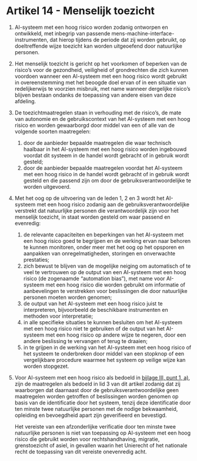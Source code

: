# Artikel 14 - Menselijk toezicht

1. AI-systeem met een hoog risico worden zodanig ontworpen en ontwikkeld, met inbegrip van passende mens-machine-interface-instrumenten, dat hierop tijdens de periode dat zij worden gebruikt, op doeltreffende wijze toezicht kan worden uitgeoefend door natuurlijke personen.

2. Het menselijk toezicht is gericht op het voorkomen of beperken van de risico’s voor de gezondheid, veiligheid of grondrechten die zich kunnen voordoen wanneer een AI-systeem met een hoog risico wordt gebruikt in overeenstemming met het beoogde doel ervan of in een situatie van redelijkerwijs te voorzien misbruik, met name wanneer dergelijke risico’s blijven bestaan ondanks de toepassing van andere eisen van deze afdeling.

3. De toezichtmaatregelen staan in verhouding met de risico’s, de mate van autonomie en de gebruikscontext van het AI-systeem met een hoog risico en worden gewaarborgd door middel van een of alle van de volgende soorten maatregelen:

      1. door de aanbieder bepaalde maatregelen die waar technisch haalbaar in het AI-systeem met een hoog risico worden ingebouwd voordat dit systeem in de handel wordt gebracht of in gebruik wordt gesteld;
      2. door de aanbieder bepaalde maatregelen voordat het AI-systeem met een hoog risico in de handel wordt gebracht of in gebruik wordt gesteld en die passend zijn om door de gebruiksverantwoordelijke te worden uitgevoerd.

4. Met het oog op de uitvoering van de leden 1, 2 en 3 wordt het AI-systeem met een hoog risico zodanig aan de gebruiksverantwoordelijke verstrekt dat natuurlijke personen die verantwoordelijk zijn voor het menselijk toezicht, in staat worden gesteld om waar passend en evenredig:

      1. de relevante capaciteiten en beperkingen van het AI-systeem met een hoog risico goed te begrijpen en de werking ervan naar behoren te kunnen monitoren, onder meer met het oog op het opsporen en aanpakken van onregelmatigheden, storingen en onverwachte prestaties;
      2. zich bewust te blijven van de mogelijke neiging om automatisch of te veel te vertrouwen op de output van een AI-systeem met een hoog risico (de zogenaamde “automation bias”), met name voor AI-systeem met een hoog risico die worden gebruikt om informatie of aanbevelingen te verstrekken voor beslissingen die door natuurlijke personen moeten worden genomen;
      3. de output van het AI-systeem met een hoog risico juist te interpreteren, bijvoorbeeld de beschikbare instrumenten en methoden voor interpretatie;
      4. in alle specifieke situaties te kunnen besluiten om het AI-systeem met een hoog risico niet te gebruiken of de output van het AI-systeem met een hoog risico op andere wijze te negeren, door een andere beslissing te vervangen of terug te draaien;
      5. in te grijpen in de werking van het AI-systeem met een hoog risico of het systeem te onderbreken door middel van een stopknop of een vergelijkbare procedure waarmee het systeem op veilige wijze kan worden stopgezet.

5. Voor AI-systeem met een hoog risico als bedoeld in [bijlage III, punt 1, a)](../../../bijlagen/b3.md), zijn de maatregelen als bedoeld in lid 3 van dit artikel zodanig dat zij waarborgen dat daarnaast door de gebruiksverantwoordelijke geen maatregelen worden getroffen of beslissingen worden genomen op basis van de identificatie door het systeem, tenzij deze identificatie door ten minste twee natuurlijke personen met de nodige bekwaamheid, opleiding en bevoegdheid apart zijn geverifieerd en bevestigd.

      Het vereiste van een afzonderlijke verificatie door ten minste twee natuurlijke personen is niet van toepassing op AI-systeem met een hoog risico die gebruikt worden voor rechtshandhaving, migratie, grenstoezicht of asiel, in gevallen waarin het Unierecht of het nationale recht de toepassing van dit vereiste onevenredig acht.

